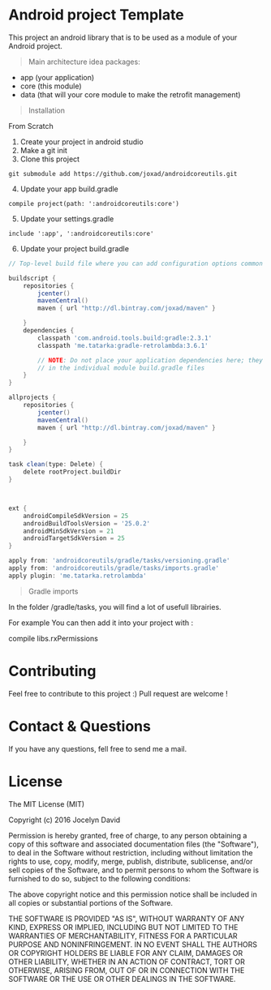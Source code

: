 # Android project Template

This project an android library that is to be used as a module of your Android project.

> Main architecture idea packages:

- app (your application)
- core (this module)
- data (that will your core module to make the retrofit management)


> Installation 

From Scratch 

1. Create your project in android studio
2. Make a git init
3. Clone this project

```
git submodule add https://github.com/joxad/androidcoreutils.git
```

4. Update your app build.gradle

```
compile project(path: ':androidcoreutils:core')
```

5. Update your settings.gradle

```
include ':app', ':androidcoreutils:core'
```

6. Update your project build.gradle

```groovy
// Top-level build file where you can add configuration options common to all sub-projects/modules.

buildscript {
    repositories {
        jcenter()
        mavenCentral()
        maven { url "http://dl.bintray.com/joxad/maven" }

    }
    dependencies {
        classpath 'com.android.tools.build:gradle:2.3.1'
        classpath 'me.tatarka:gradle-retrolambda:3.6.1'

        // NOTE: Do not place your application dependencies here; they belong
        // in the individual module build.gradle files
    }
}

allprojects {
    repositories {
        jcenter()
        mavenCentral()
        maven { url "http://dl.bintray.com/joxad/maven" }

    }
}

task clean(type: Delete) {
    delete rootProject.buildDir
}



ext {
    androidCompileSdkVersion = 25
    androidBuildToolsVersion = '25.0.2'
    androidMinSdkVersion = 21
    androidTargetSdkVersion = 25
}

apply from: 'androidcoreutils/gradle/tasks/versioning.gradle'
apply from: 'androidcoreutils/gradle/tasks/imports.gradle'
apply plugin: 'me.tatarka.retrolambda'

```




> Gradle imports

In the folder /gradle/tasks, you will find a lot of usefull librairies.

For example You can then add it into your project with :

compile libs.rxPermissions

# Contributing 

Feel free to contribute to this project :) Pull request are welcome !

# Contact & Questions

If you have any questions, fell free to send me a mail.

#  License

The MIT License (MIT)

Copyright (c) 2016 Jocelyn David

Permission is hereby granted, free of charge, to any person obtaining a copy of this software and associated documentation files (the "Software"), to deal in the Software without restriction, including without limitation the rights to use, copy, modify, merge, publish, distribute, sublicense, and/or sell copies of the Software, and to permit persons to whom the Software is furnished to do so, subject to the following conditions:

The above copyright notice and this permission notice shall be included in all copies or substantial portions of the Software.

THE SOFTWARE IS PROVIDED "AS IS", WITHOUT WARRANTY OF ANY KIND, EXPRESS OR IMPLIED, INCLUDING BUT NOT LIMITED TO THE WARRANTIES OF MERCHANTABILITY, FITNESS FOR A PARTICULAR PURPOSE AND NONINFRINGEMENT. IN NO EVENT SHALL THE AUTHORS OR COPYRIGHT HOLDERS BE LIABLE FOR ANY CLAIM, DAMAGES OR OTHER LIABILITY, WHETHER IN AN ACTION OF CONTRACT, TORT OR OTHERWISE, ARISING FROM, OUT OF OR IN CONNECTION WITH THE SOFTWARE OR THE USE OR OTHER DEALINGS IN THE SOFTWARE.
